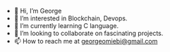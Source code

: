 - 👋 Hi, I’m George
- 👀 I’m interested in Blockchain, Devops.
- 🌱 I’m currently learning C language.  
- 💞️ I’m looking to collaborate on fascinating projects. 
- 📫 How to reach me at georgeomiebi@gmail.com

<!---
warengeorge/warengeorge is a ✨ special ✨ repository because its `README.md` (this file) appears on your GitHub profile.
You can click the Preview link to take a look at your changes.
--->
